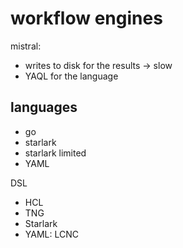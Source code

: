 # workflow engines

mistral:
- writes to disk for the results -> slow
- YAQL for the language

## languages

- go
- starlark
- starlark limited
- YAML

DSL
- HCL
- TNG
- Starlark
- YAML: LCNC